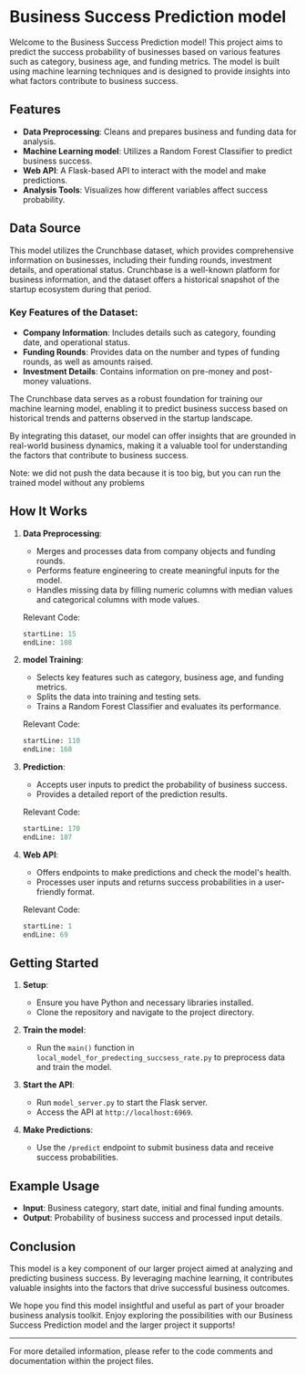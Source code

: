 # Business Success Prediction model

Welcome to the Business Success Prediction model! This project aims to predict the success probability of businesses based on various features such as category, business age, and funding metrics. The model is built using machine learning techniques and is designed to provide insights into what factors contribute to business success.

## Features

- **Data Preprocessing**: Cleans and prepares business and funding data for analysis.
- **Machine Learning model**: Utilizes a Random Forest Classifier to predict business success.
- **Web API**: A Flask-based API to interact with the model and make predictions.
- **Analysis Tools**: Visualizes how different variables affect success probability.
  
## Data Source

This model utilizes the Crunchbase dataset, which provides comprehensive information on businesses, including their funding rounds, investment details, and operational status. Crunchbase is a well-known platform for business information, and the dataset offers a historical snapshot of the startup ecosystem during that period.

### Key Features of the Dataset:
- **Company Information**: Includes details such as category, founding date, and operational status.
- **Funding Rounds**: Provides data on the number and types of funding rounds, as well as amounts raised.
- **Investment Details**: Contains information on pre-money and post-money valuations.

The Crunchbase data serves as a robust foundation for training our machine learning model, enabling it to predict business success based on historical trends and patterns observed in the startup landscape.

By integrating this dataset, our model can offer insights that are grounded in real-world business dynamics, making it a valuable tool for understanding the factors that contribute to business success.

Note: we did not push the data because it is too big, but you can run the trained model without any problems

## How It Works

1. **Data Preprocessing**: 
   - Merges and processes data from company objects and funding rounds.
   - Performs feature engineering to create meaningful inputs for the model.
   - Handles missing data by filling numeric columns with median values and categorical columns with mode values.

   Relevant Code:
   ```python:local_model_for_predecting_succsess_rate.py
   startLine: 15
   endLine: 108
   ```

2. **model Training**:
   - Selects key features such as category, business age, and funding metrics.
   - Splits the data into training and testing sets.
   - Trains a Random Forest Classifier and evaluates its performance.

   Relevant Code:
   ```python:local_model_for_predecting_succsess_rate.py
   startLine: 110
   endLine: 168
   ```

3. **Prediction**:
   - Accepts user inputs to predict the probability of business success.
   - Provides a detailed report of the prediction results.

   Relevant Code:
   ```python:local_model_for_predecting_succsess_rate.py
   startLine: 170
   endLine: 187
   ```

4. **Web API**:
   - Offers endpoints to make predictions and check the model's health.
   - Processes user inputs and returns success probabilities in a user-friendly format.

   Relevant Code:
   ```python:model_server.py
   startLine: 1
   endLine: 69
   ```

## Getting Started

1. **Setup**:
   - Ensure you have Python and necessary libraries installed.
   - Clone the repository and navigate to the project directory.

2. **Train the model**:
   - Run the `main()` function in `local_model_for_predecting_succsess_rate.py` to preprocess data and train the model.

3. **Start the API**:
   - Run `model_server.py` to start the Flask server.
   - Access the API at `http://localhost:6969`.

4. **Make Predictions**:
   - Use the `/predict` endpoint to submit business data and receive success probabilities.

## Example Usage

- **Input**: Business category, start date, initial and final funding amounts.
- **Output**: Probability of business success and processed input details.

## Conclusion

This model is a key component of our larger project aimed at analyzing and predicting business success. By leveraging machine learning, it contributes valuable insights into the factors that drive successful business outcomes.

We hope you find this model insightful and useful as part of your broader business analysis toolkit. Enjoy exploring the possibilities with our Business Success Prediction model and the larger project it supports!

---

For more detailed information, please refer to the code comments and documentation within the project files.
